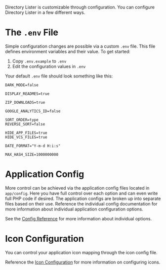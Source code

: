 Directory Lister is customizable through configuration. You can configure Directory Lister in a few different ways.

The `.env` File
===============

Simple configuration changes are possible via a custom `.env` file. This file defines environment variables and their value. To get started:

  1. Copy `.env.example` to `.env`
  2. Edit the configuration values in `.env`

Your default `.env` file should look something like this:

    DARK_MODE=false

    DISPLAY_READMES=true

    ZIP_DOWNLOADS=true

    GOOGLE_ANALYTICS_ID=false

    SORT_ORDER=type
    REVERSE_SORT=false

    HIDE_APP_FILES=true
    HIDE_VCS_FILES=true

    DATE_FORMAT="Y-m-d H:i:s"

    MAX_HASH_SIZE=1000000000

Application Config
==================

More control can be achieved via the application config files located in `app/config`. Here you have full control over each option and can even write full PHP code if desired. The application configs are broken up into separate files based on their use. Reference the individual config documentation for more information about individual application configuration options.

See the [Config Reference](https://github.com/DirectoryLister/DirectoryLister/wiki/Config-Reference) for more information about individual options.

Icon Configuration
==================

You can control your application icon mapping through the icon config file.

Reference the [Icon Configuration](https://github.com/DirectoryLister/DirectoryLister/wiki/Icon-Configuration) for more information on configuring icons.
